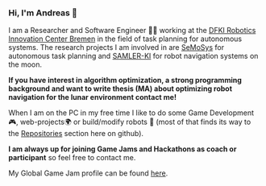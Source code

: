 ### Hi, I'm Andreas 👋

I am a Researcher and Software Engineer 👨‍💻 working at the [DFKI Robotics Innovation Center Bremen](https://robotik.dfki-bremen.de/en/) in the field of task planning for autonomous systems. The research projects I am involved in are [SeMoSys](https://robotik.dfki-bremen.de/en/research/projects/semosys/) for autonomous task planning and [SAMLER-KI](https://robotik.dfki-bremen.de/en/research/projects/samler-ki/) for robot navigation systems on the moon.

**If you have interest in algorithm optimization, a strong programming background and want to write thesis (MA) about optimizing robot navigation for the lunar environment contact me!**

When I am on the PC in my free time I like to do some Game Development🎮, web-projects🌍 or build/modify robots 🤖 (most of that finds its way to the [Repositories](https://github.com/brean?tab=repositories) section here on github).

**I am always up for joining Game Jams and Hackathons as coach or participant** so feel free to contact me.

My Global Game Jam profile can be found [here](https://globalgamejam.org/users/brean).

<!--
**brean/brean** is a ✨ _special_ ✨ repository because its `README.md` (this file) appears on your GitHub profile.

Here are some ideas to get you started:

- 🔭 I’m currently working on ...
- 🌱 I’m currently learning ...
- 👯 I’m looking to collaborate on ...
- 🤔 I’m looking for help with ...
- 💬 Ask me about ...
- 📫 How to reach me: ...
- 😄 Pronouns: ...
- ⚡ Fun fact: ...
-->

